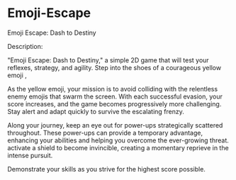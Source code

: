 # Emoji-Escape

Emoji Escape: Dash to Destiny

Description:

"Emoji Escape: Dash to Destiny," a simple 2D game that will test your reflexes, strategy, and agility. Step into the shoes of a courageous yellow emoji ,

As the yellow emoji, your mission is to avoid colliding with the relentless enemy emojis that swarm the screen. With each successful evasion, your score increases, and the game becomes progressively more challenging. Stay alert and adapt quickly to survive the escalating frenzy.

Along your journey, keep an eye out for power-ups strategically scattered throughout. These power-ups can provide a temporary advantage, enhancing your abilities and helping you overcome the ever-growing threat. activate a shield to become invincible, creating a momentary reprieve in the intense pursuit.

Demonstrate your skills as you strive for the highest score possible.
